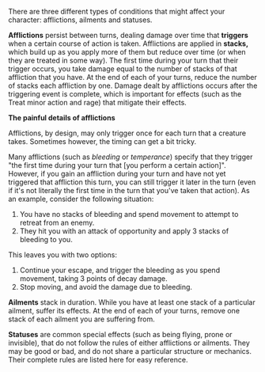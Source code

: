 There are three different types of conditions that might affect your character: afflictions, ailments and statuses.

**Afflictions** persist between turns, dealing damage over time that **triggers** when a certain course of action is taken. Afflictions are applied in **stacks,** which build up as you apply more of them but reduce over time (or when they are treated in some way). The first time during your turn that their trigger occurs, you take damage equal to the number of stacks of that affliction that you have. At the end of each of your turns, reduce the number of stacks each affliction by one. Damage dealt by afflictions occurs after the triggering event is complete, which is important for effects (such as the Treat minor action and rage) that mitigate their effects.

<div class="infobox">

**The painful details of afflictions**

Afflictions, by design, may only trigger once for each turn that a creature takes. Sometimes however, the timing can get a bit tricky.

Many afflictions (such as _bleeding_ or _temperance_) specify that they trigger "the first time during your turn that [you perform a certain action]". However, if you gain an affliction during your turn and have not yet triggered that affliction this turn, you can still trigger it later in the turn (even if it's not literally the first time in the turn that you've taken that action). As an example, consider the following situation:

1. You have no stacks of bleeding and spend movement to attempt to retreat from an enemy.
2. They hit you with an attack of opportunity and apply 3 stacks of bleeding to you.

This leaves you with two options:

1. Continue your escape, and trigger the bleeding as you spend movement, taking 3 points of decay damage.
2. Stop moving, and avoid the damage due to bleeding.

</div>

**Ailments** stack in duration. While you have at least one stack of a particular ailment, suffer its effects. At the end of each of your turns, remove one stack of each ailment you are suffering from.

**Statuses** are common special effects (such as being flying, prone or invisible), that do not follow the rules of either afflictions or ailments.
They may be good or bad, and do not share a particular structure or mechanics. Their complete rules are listed here for easy reference.
